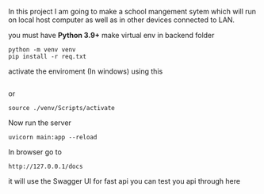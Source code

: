 In this project I am  going to make a school mangement sytem which will run on local host computer as well as in other devices connected to LAN.

you must have **Python 3.9+** make virtual env in backend folder

```cd backend
python -m venv venv
pip install -r req.txt
```
activate the enviroment (In windows) using this 
``` ./venv/Scripts/activate
``` 
or 
```
source ./venv/Scripts/activate
```

Now run the server

```
uvicorn main:app --reload
```
In browser go to
```
http://127.0.0.1/docs
```
it will use the Swagger UI for fast api you can test you api through here
